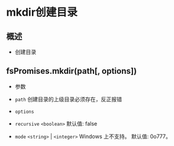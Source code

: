 # mkdir创建目录

## 概述

*   创建目录

## fsPromises.mkdir(path\[, options])

*   参数

*   `path` 创建目录的上级目录必须存在，反正报错

*   `options`

*   `recursive` `<boolean>` 默认值: false

*   `mode` `<string>` | `<integer>` Windows 上不支持。 默认值: 0o777。
